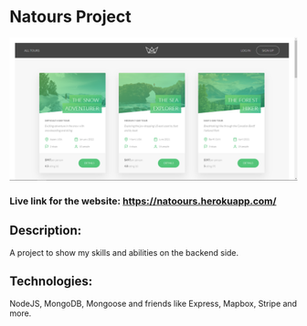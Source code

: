 # Natours Project

<img src="./dev-data/img/preview.png">

### Live link for the website: https://natoours.herokuapp.com/

## Description:

A project to show my skills and abilities on the backend side.

## Technologies:

NodeJS, MongoDB, Mongoose and friends like Express, Mapbox, Stripe and more.
